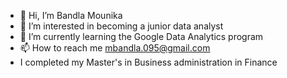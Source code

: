 - 👋 Hi, I’m Bandla Mounika
- 👀 I’m interested in becoming a junior data analyst
- 🌱 I’m currently learning the Google Data Analytics program
- 📫 How to reach me mbandla.095@gmail.com
- I completed my Master's in Business administration in Finance
  

<!---
Bmounika4/Bmounika4 is a ✨ special ✨ repository because its `README.md` (this file) appears on your GitHub profile.
You can click the Preview link to take a look at your changes.
--->
